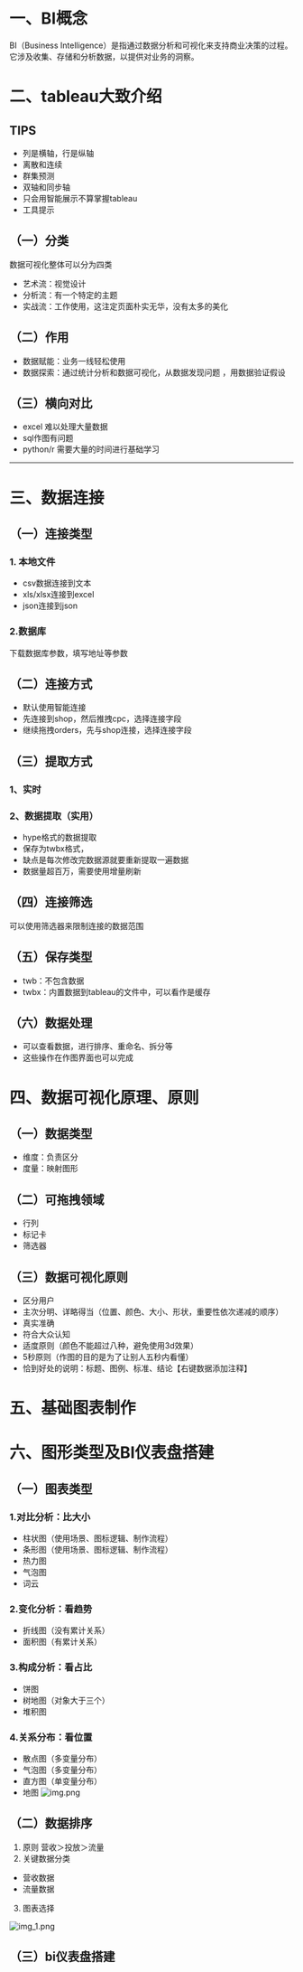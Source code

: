 # 一、BI概念
BI（Business Intelligence）是指通过数据分析和可视化来支持商业决策的过程。它涉及收集、存储和分析数据，以提供对业务的洞察。
# 二、tableau大致介绍
## TIPS
* 列是横轴，行是纵轴
* 离散和连续
* 群集预测
* 双轴和同步轴
* 只会用智能展示不算掌握tableau
* 工具提示
## （一）分类
数据可视化整体可以分为四类
* 艺术流：视觉设计
* 分析流：有一个特定的主题
* 实战流：工作使用，这注定页面朴实无华，没有太多的美化
## （二）作用
* 数据赋能：业务一线轻松使用
* 数据探索：通过统计分析和数据可视化，从数据发现问题 ，用数据验证假设
## （三）横向对比
* excel 难以处理大量数据
* sql作图有问题
* python/r 需要大量的时间进行基础学习
---
# 三、数据连接
## （一）连接类型
### 1. 本地文件
* csv数据连接到文本
* xls/xlsx连接到excel
* json连接到json 
### 2.数据库
下载数据库参数，填写地址等参数
## （二）连接方式
* 默认使用智能连接
*  先连接到shop，然后推拽cpc，选择连接字段
* 继续拖拽orders，先与shop连接，选择连接字段
## （三）提取方式
### 1、实时
### 2、数据提取（实用）
* hype格式的数据提取
* 保存为twbx格式，
* 缺点是每次修改完数据源就要重新提取一遍数据
* 数据量超百万，需要使用增量刷新
## （四）连接筛选
可以使用筛选器来限制连接的数据范围
## （五）保存类型
* twb：不包含数据
* twbx：内置数据到tableau的文件中，可以看作是缓存
## （六）数据处理
* 可以查看数据，进行排序、重命名、拆分等
* 这些操作在作图界面也可以完成
# 四、数据可视化原理、原则
## （一）数据类型
* 维度：负责区分
* 度量：映射图形
## （二）可拖拽领域
* 行列
* 标记卡
* 筛选器
## （三）数据可视化原则
* 区分用户
* 主次分明、详略得当（位置、颜色、大小、形状，重要性依次递减的顺序）
* 真实准确
* 符合大众认知
* 适度原则（颜色不能超过八种，避免使用3d效果）
* 5秒原则（作图的目的是为了让别人五秒内看懂）
* 恰到好处的说明：标题、图例、标准、结论【右键数据添加注释】
# 五、基础图表制作
# 六、图形类型及BI仪表盘搭建

## （一）图表类型
### 1.对比分析：比大小
* 柱状图（使用场景、图标逻辑、制作流程）
* 条形图（使用场景、图标逻辑、制作流程）
* 热力图
* 气泡图
* 词云
### 2.变化分析：看趋势
* 折线图（没有累计关系）
* 面积图（有累计关系）
### 3.构成分析：看占比
* 饼图
* 树地图（对象大于三个）
* 堆积图
### 4.关系分布：看位置
* 散点图（多变量分布）
* 气泡图（多变量分布）
* 直方图（单变量分布）
* 地图
![img.png](img.png)
## （二）数据排序
1. 原则
营收＞投放＞流量
2. 关键数据分类
* 营收数据
* 流量数据
3. 图表选择

![img_1.png](pic/img1.png)
## （三）bi仪表盘搭建
